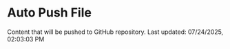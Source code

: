 # Auto Push File

Content that will be pushed to GitHub repository.
Last updated: 07/24/2025, 02:03:03 PM